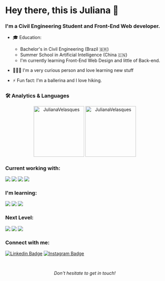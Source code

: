


# Hey there, this is Juliana 👋

### I'm a Civil Engineering Student and Front-End Web developer.

- 🎓 Education:
	- Bachelor's in Civil Engineering (Brazil 🇧🇷)
	- Summer School in Artificial Intelligence (China 🇨🇳)
	- I'm currently learning Front-End Web Design and little of Back-end. 

- 👩🏽‍💻 I'm a very curious person and love learning new stuff

- ⚡ Fun fact: I'm a ballerina and I love hiking.


### 🛠 Analytics & Languages
<div align="center">
  <img height=160px src="https://github-readme-stats.vercel.app/api?username=JulianaVelasques&show_icons=true&theme=dracula&include_all_commits=true&count_private=true"" alt="JulianaVelasques" />
  <img height=160px src="https://github-readme-stats.vercel.app/api/top-langs?username=JulianaVelasques&layout=compact&langs_count=16&theme=dracula"" alt="JulianaVelasques" />
</div>
  
 ### Current working with:
<p>
<img src="https://img.shields.io/badge/HTML5-E34F26?style=for-the-badge&logo=html5&logoColor=white"/>
<img src="https://img.shields.io/badge/CSS3-1572B6?style=for-the-badge&logo=css3&logoColor=white"/>
<img src="https://img.shields.io/badge/JavaScript-F7DF1E?style=for-the-badge&logo=javascript&logoColor=black"/>
<img src="https://img.shields.io/badge/PostgreSQL-316192?style=for-the-badge&logo=postgresql&logoColor=white"/>

</p>

### I'm learning:
<p>
<img src="https://img.shields.io/badge/React-20232A?style=for-the-badge&logo=react&logoColor=61DAFB"/>
<img src="https://img.shields.io/badge/Node.js-43853D?style=for-the-badge&logo=node.js&logoColor=white"/>
<img src="https://img.shields.io/badge/TypeScript-007ACC?style=for-the-badge&logo=typescript&logoColor=white"/>
</p>

 ### Next Level:
<p>
<img src="https://img.shields.io/badge/Sass-CC6699?style=for-the-badge&logo=sass&logoColor=white"/>
<img src="https://img.shields.io/badge/Bootstrap-563D7C?style=for-the-badge&logo=bootstrap&logoColor=white"/>
<img src="https://img.shields.io/badge/Redux-593D88?style=for-the-badge&logo=redux&logoColor=white"/>
</p>

### Connect with me:

[![Linkedin Badge](https://img.shields.io/badge/LinkedIn-0077B5?style=for-the-badge&logo=linkedin&logoColor=white&link=https://www.linkedin.com/in/julianavelasquesbalta/)](https://www.linkedin.com/in/julianavelasquesbalta/)
[![Instagram Badge](https://img.shields.io/badge/Instagram-E4405F?style=for-the-badge&logo=instagram&logoColor=white&link=https://www.instagram.com/eng.velasques/)](https://www.instagram.com/eng.velasques/)



<br />

<p align=center>
<em>Don't hesitate to get in touch!</em>
</p>





